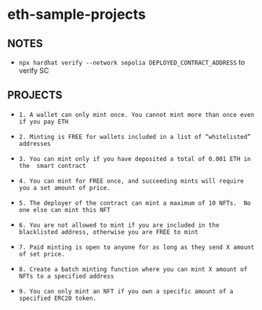 # eth-sample-projects

## NOTES

- `npx hardhat verify --network sepolia DEPLOYED_CONTRACT_ADDRESS` to verify SC

## PROJECTS
- ```1. A wallet can only mint once. You cannot mint more than once even if you pay ETH```

- ```2. Minting is FREE for wallets included in a list of “whitelisted” addresses```

- ```3. You can mint only if you have deposited a total of 0.001 ETH in the  smart contract```

- ```4. You can mint for FREE once, and succeeding mints will require you a set amount of price.```

- ```5. The deployer of the contract can mint a maximum of 10 NFTs.  No one else can mint this NFT```

- ```6. You are not allowed to mint if you are included in the blacklisted address, otherwise you are FREE to mint```

- ```7. Paid minting is open to anyone for as long as they send X amount of set price.```

- ```8. Create a batch minting function where you can mint X amount of NFTs to a specified address```

- ```9. You can only mint an NFT if you own a specific amount of a specified ERC20 token.```